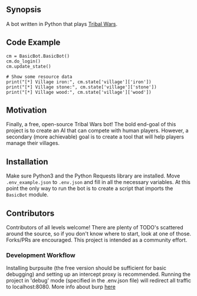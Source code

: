 ## Synopsis

A bot written in Python that plays [Tribal Wars](https://www.tribalwars.us).
## Code Example

```bazaar
cm = BasicBot.BasicBot()
cm.do_login()
cm.update_state()

# Show some resource data
print("[*] Village iron:", cm.state['village']['iron'])
print("[*] Village stone:", cm.state['village']['stone'])
print("[*] Village wood:", cm.state['village']['wood'])
```
## Motivation

Finally, a free, open-source Tribal Wars bot! The bold end-goal of this project is to create an AI that can compete with human players. However, a secondary (more achievable) goal is to create a tool that will help players manage their villages.
## Installation

Make sure Python3 and the Python Requests library are installed. Move `.env_example.json` to `.env.json` and fill in all the necessary variables. At this point the only way to run the bot is to create a script that imports the `BasicBot` module. 
## Contributors

Contributors of all levels welcome! There are plenty of TODO's scattered around the source, so if you don't know where to start, look at one of those. Forks/PRs are encouraged. This project is intended as a community effort.

### Development Workflow
Installing burpsuite (the free version should be sufficient for basic debugging) and setting up an intercept proxy is recommended. Running the project in 'debug' mode (specified in the .env.json file) will redirect all traffic to localhost:8080. More info about burp [here](https://portswigger.net/burp/)